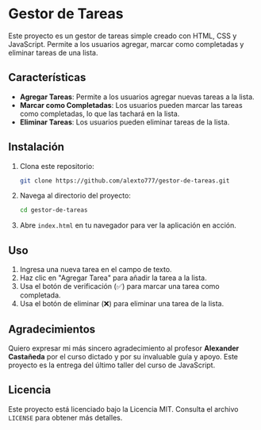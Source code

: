 # Gestor de Tareas

Este proyecto es un gestor de tareas simple creado con HTML, CSS y JavaScript. Permite a los usuarios agregar, marcar como completadas y eliminar tareas de una lista.

## Características

- **Agregar Tareas**: Permite a los usuarios agregar nuevas tareas a la lista.
- **Marcar como Completadas**: Los usuarios pueden marcar las tareas como completadas, lo que las tachará en la lista.
- **Eliminar Tareas**: Los usuarios pueden eliminar tareas de la lista.

## Instalación

1. Clona este repositorio:
    ```bash
    git clone https://github.com/alexto777/gestor-de-tareas.git
    ```
2. Navega al directorio del proyecto:
    ```bash
    cd gestor-de-tareas
    ```
3. Abre `index.html` en tu navegador para ver la aplicación en acción.

## Uso

1. Ingresa una nueva tarea en el campo de texto.
2. Haz clic en "Agregar Tarea" para añadir la tarea a la lista.
3. Usa el botón de verificación (✅) para marcar una tarea como completada.
4. Usa el botón de eliminar (❌) para eliminar una tarea de la lista.

## Agradecimientos

Quiero expresar mi más sincero agradecimiento al profesor **Alexander Castañeda** por el curso dictado y por su invaluable guía y apoyo. Este proyecto es la entrega del último taller del curso de JavaScript.

## Licencia

Este proyecto está licenciado bajo la Licencia MIT. Consulta el archivo `LICENSE` para obtener más detalles.
